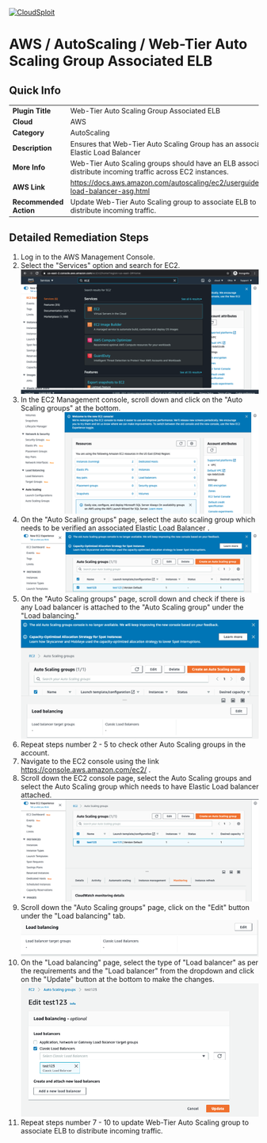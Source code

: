[![CloudSploit](https://cloudsploit.com/img/logo-new-big-text-100.png "CloudSploit")](https://cloudsploit.com)

# AWS / AutoScaling / Web-Tier Auto Scaling Group Associated ELB

## Quick Info

| | |
|-|-|
| **Plugin Title** | Web-Tier Auto Scaling Group Associated ELB |
| **Cloud** | AWS |
| **Category** | AutoScaling |
| **Description** | Ensures that Web-Tier Auto Scaling Group has an associated Elastic Load Balancer |
| **More Info** | Web-Tier Auto Scaling groups should have an ELB associated to distribute incoming traffic across EC2 instances. |
| **AWS Link** | https://docs.aws.amazon.com/autoscaling/ec2/userguide/attach-load-balancer-asg.html |
| **Recommended Action** | Update Web-Tier Auto Scaling group to associate ELB to distribute incoming traffic. |

## Detailed Remediation Steps
1. Log in to the AWS Management Console.
2. Select the "Services" option and search for EC2. </br> <img src="/resources/aws/autoscaling/web-tier-auto-scaling-group-associated-elb/step2.png"/>
3. In the EC2 Management console, scroll down and click on the "Auto Scaling groups" at the bottom.</br> <img src="/resources/aws/autoscaling/web-tier-auto-scaling-group-associated-elb/step3.png"/>
4. On the "Auto Scaling groups" page, select the auto scaling group which needs to be verified an associated Elastic Load Balancer .</br>  <img src="/resources/aws/autoscaling/web-tier-auto-scaling-group-associated-elb/step4.png"/>
5. On the "Auto Scaling groups" page, scroll down and check if there is any Load balancer is attached to the "Auto Scaling group" under the "Load balancing."</br> <img src="/resources/aws/autoscaling/web-tier-auto-scaling-group-associated-elb/step5.png"/>
6. Repeat steps number 2 - 5 to check other Auto Scaling groups in the account.</br>
7. Navigate to the EC2 console using the link https://console.aws.amazon.com/ec2/ .</br>
8. Scroll down the EC2 console page, select the Auto Scaling groups and select the Auto Scaling group which needs to have Elastic Load balancer attached.</br> <img src="/resources/aws/autoscaling/web-tier-auto-scaling-group-associated-elb/step8.png"/>
9. Scroll down the "Auto Scaling groups" page, click on the "Edit" button under the "Load balancing" tab.</br> <img src="/resources/aws/autoscaling/web-tier-auto-scaling-group-associated-elb/step9.png"/>
10. On the "Load balancing" page, select the type of "Load balancer" as per the requirements and the "Load balancer" from the dropdown and click on the "Update" button at the bottom to make the changes.</br> <img src="/resources/aws/autoscaling/web-tier-auto-scaling-group-associated-elb/step10.png"/>
11. Repeat steps number 7 - 10 to update Web-Tier Auto Scaling group to associate ELB to distribute incoming traffic.</br>



